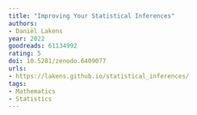 ```yaml
---
title: "Improving Your Statistical Inferences"
authors:
- Daniël Lakens
year: 2022
goodreads: 61134992
rating: 5
doi: 10.5281/zenodo.6409077
urls:
- https://lakens.github.io/statistical_inferences/
tags:
- Mathematics
- Statistics
---
```

